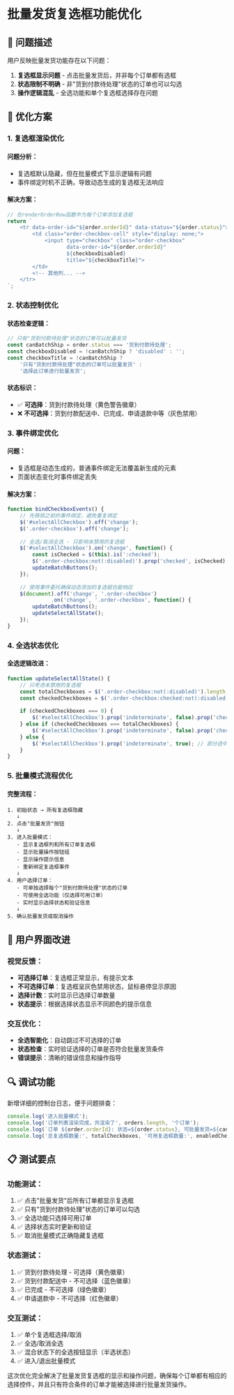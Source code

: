 # 批量发货复选框功能优化

## 🎯 问题描述

用户反映批量发货功能存在以下问题：
1. **复选框显示问题** - 点击批量发货后，并非每个订单都有选框
2. **状态限制不明确** - 非"货到付款待处理"状态的订单也可以勾选
3. **操作逻辑混乱** - 全选功能和单个复选框选择存在问题

## 🔧 优化方案

### 1. **复选框渲染优化**

#### 问题分析：
- 复选框默认隐藏，但在批量模式下显示逻辑有问题
- 事件绑定时机不正确，导致动态生成的复选框无法响应

#### 解决方案：
```javascript
// 在renderOrderRow函数中为每个订单添加复选框
return `
    <tr data-order-id="${order.orderId}" data-status="${order.status}">
        <td class="order-checkbox-cell" style="display: none;">
            <input type="checkbox" class="order-checkbox" 
                   data-order-id="${order.orderId}" 
                   ${checkboxDisabled} 
                   title="${checkboxTitle}">
        </td>
        <!-- 其他列... -->
    </tr>
`;
```

### 2. **状态控制优化**

#### 状态检查逻辑：
```javascript
// 只有"货到付款待处理"状态的订单可以批量发货
const canBatchShip = order.status === '货到付款待处理';
const checkboxDisabled = !canBatchShip ? 'disabled' : '';
const checkboxTitle = !canBatchShip ? 
    '只有"货到付款待处理"状态的订单可以批量发货' : 
    '选择此订单进行批量发货';
```

#### 状态标识：
- ✅ **可选择**：货到付款待处理（黄色警告徽章）
- ❌ **不可选择**：货到付款配送中、已完成、申请退款中等（灰色禁用）

### 3. **事件绑定优化**

#### 问题：
- 复选框是动态生成的，普通事件绑定无法覆盖新生成的元素
- 页面状态变化时事件绑定丢失

#### 解决方案：
```javascript
function bindCheckboxEvents() {
    // 先移除之前的事件绑定，避免重复绑定
    $('#selectAllCheckbox').off('change');
    $('.order-checkbox').off('change');
    
    // 全选/取消全选 - 只影响未禁用的复选框
    $('#selectAllCheckbox').on('change', function() {
        const isChecked = $(this).is(':checked');
        $('.order-checkbox:not(:disabled)').prop('checked', isChecked);
        updateBatchButtons();
    });
    
    // 使用事件委托确保动态添加的复选框也能响应
    $(document).off('change', '.order-checkbox')
              .on('change', '.order-checkbox', function() {
        updateBatchButtons();
        updateSelectAllState();
    });
}
```

### 4. **全选状态优化**

#### 全选逻辑改进：
```javascript
function updateSelectAllState() {
    // 只考虑未禁用的复选框
    const totalCheckboxes = $('.order-checkbox:not(:disabled)').length;
    const checkedCheckboxes = $('.order-checkbox:checked:not(:disabled)').length;
    
    if (checkedCheckboxes === 0) {
        $('#selectAllCheckbox').prop('indeterminate', false).prop('checked', false);
    } else if (checkedCheckboxes === totalCheckboxes) {
        $('#selectAllCheckbox').prop('indeterminate', false).prop('checked', true);
    } else {
        $('#selectAllCheckbox').prop('indeterminate', true); // 部分选中状态
    }
}
```

### 5. **批量模式流程优化**

#### 完整流程：
```
1. 初始状态 → 所有复选框隐藏
   ↓
2. 点击"批量发货"按钮
   ↓
3. 进入批量模式：
   - 显示复选框列和所有订单复选框
   - 显示批量操作按钮组
   - 显示操作提示信息
   - 重新绑定复选框事件
   ↓
4. 用户选择订单：
   - 可单独选择每个"货到付款待处理"状态的订单
   - 可使用全选功能（仅选择可用订单）
   - 实时显示选择状态和验证信息
   ↓
5. 确认批量发货或取消操作
```

## 🎨 用户界面改进

### 视觉反馈：
- **可选择订单**：复选框正常显示，有提示文本
- **不可选择订单**：复选框呈灰色禁用状态，鼠标悬停显示原因
- **选择计数**：实时显示已选择订单数量
- **状态提示**：根据选择状态显示不同颜色的提示信息

### 交互优化：
- **全选智能化**：自动跳过不可选择的订单
- **状态检查**：实时验证选择的订单是否符合批量发货条件
- **错误提示**：清晰的错误信息和操作指导

## 🔍 调试功能

新增详细的控制台日志，便于问题排查：
```javascript
console.log('进入批量模式');
console.log('订单列表渲染完成，共渲染了', orders.length, '个订单');
console.log(`订单 ${order.orderId}: 状态=${order.status}, 可批量发货=${canBatchShip}`);
console.log('总复选框数量:', totalCheckboxes, '可用复选框数量:', enabledCheckboxes);
```

## 📋 测试要点

### 功能测试：
1. ✅ 点击"批量发货"后所有订单都显示复选框
2. ✅ 只有"货到付款待处理"状态的订单可以勾选
3. ✅ 全选功能只选择可用订单
4. ✅ 选择状态实时更新和验证
5. ✅ 取消批量模式正确隐藏复选框

### 状态测试：
1. ✅ 货到付款待处理 - 可选择（黄色徽章）
2. ✅ 货到付款配送中 - 不可选择（蓝色徽章）
3. ✅ 已完成 - 不可选择（绿色徽章）
4. ✅ 申请退款中 - 不可选择（红色徽章）

### 交互测试：
1. ✅ 单个复选框选择/取消
2. ✅ 全选/取消全选
3. ✅ 混合状态下的全选按钮显示（半选状态）
4. ✅ 进入/退出批量模式

这次优化完全解决了批量发货复选框的显示和操作问题，确保每个订单都有相应的选择控件，并且只有符合条件的订单才能被选择进行批量发货操作。 